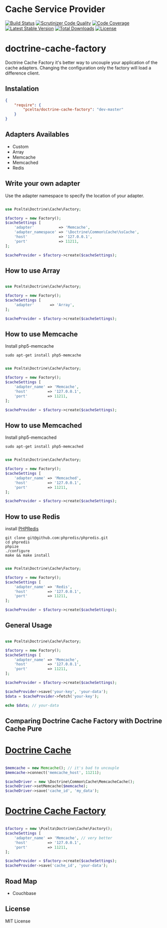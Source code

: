 # Cache Service Provider
[![Build Status](https://img.shields.io/travis/pcelta/doctrine-cache-factory/master.svg?style=flat-square)](https://travis-ci.org/pcelta/doctrine-cache-factory)
[![Scrutinizer Code Quality](https://img.shields.io/scrutinizer/g/pcelta/doctrine-cache-factory/master.svg?style=flat-square)](https://scrutinizer-ci.com/g/pcelta/doctrine-cache-factory/?branch=master)
[![Code Coverage](https://img.shields.io/scrutinizer/coverage/g/pcelta/doctrine-cache-factory/master.svg?style=flat-square)](https://scrutinizer-ci.com/g/pcelta/doctrine-cache-factory/?branch=master)
[![Latest Stable Version](https://img.shields.io/packagist/v/pcelta/doctrine-cache-factory.svg?style=flat-square)](https://packagist.org/packages/pcelta/doctrine-cache-factory)
[![Total Downloads](https://img.shields.io/packagist/dt/pcelta/doctrine-cache-factory.svg?style=flat-square)](https://packagist.org/packages/pcelta/doctrine-cache-factory)
[![License](https://img.shields.io/packagist/l/pcelta/doctrine-cache-factory.svg?style=flat-square)](https://packagist.org/packages/pcelta/doctrine-cache-factory)

# doctrine-cache-factory
Doctrine Cache Factory it's better way to uncouple your application of the cache adapters. Changing the configuration only the factory will load a difference client.

## Instalation

```json
{
    "require": {
        "pcelta/doctrine-cache-factory": "dev-master"
    }
}
```

## Adapters Availables

- Custom
- Array
- Memcache
- Memcached
- Redis


## Write your own adapter
Use the adapter namespace to specify the location of your adapter.
```php

use Pcelta\Doctrine\Cache\Factory;

$factory = new Factory();
$cacheSettings [
    'adapter'           => 'Memcache',
    'adapter_namespace' => '\Doctrine\Common\Cache\%sCache',
    'host'              => '127.0.0.1',
    'port'              => 11211,
];

$cacheProvider = $factory->create($cacheSettings);

```


## How to use Array

```php

use Pcelta\Doctrine\Cache\Factory;

$factory = new Factory();
$cacheSettings [
    'adapter'       => 'Array',
];

$cacheProvider = $factory->create($cacheSettings);

```


## How to use Memcache

Install php5-memcache

~~~
sudo apt-get install php5-memcache

~~~

```php

use Pcelta\Doctrine\Cache\Factory;

$factory = new Factory();
$cacheSettings [
    'adapter_name' => 'Memcache',
    'host'         => '127.0.0.1',
    'port'         => 11211,
];

$cacheProvider = $factory->create($cacheSettings);

```


## How to use Memcached

Install php5-memcached

~~~
sudo apt-get install php5-memcached

~~~


```php

use Pcelta\Doctrine\Cache\Factory;

$factory = new Factory();
$cacheSettings [
    'adapter_name' => 'Memcached',
    'host'         => '127.0.0.1',
    'port'         => 11211,
];

$cacheProvider = $factory->create($cacheSettings);

```


## How to use Redis

install [PHPRedis](https://github.com/phpredis/phpredis)

~~~
git clone git@github.com:phpredis/phpredis.git
cd phpredis
phpize
./configure
make && make install
~~~


```php

use Pcelta\Doctrine\Cache\Factory;

$factory = new Factory();
$cacheSettings [
    'adapter_name' => 'Redis',
    'host'         => '127.0.0.1',
    'port'         => 11211,
];

$cacheProvider = $factory->create($cacheSettings);

```

## General Usage

```php

use Pcelta\Doctrine\Cache\Factory;

$factory = new Factory();
$cacheSettings [
    'adapter_name' => 'Memcache',
    'host'         => '127.0.0.1',
    'port'         => 11211,
];

$cacheProvider = $factory->create($cacheSettings);

$cacheProvider->save('your-key', 'your-data');
$data = $cacheProvider->fetch('your-key');

echo $data; // your-data

```


## Comparing Doctrine Cache Factory with Doctrine Cache Pure

# [Doctrine Cache](http://doctrine-orm.readthedocs.org/en/latest/reference/caching.html)

```php

$memcache = new Memcache(); // it's bad to uncouple
$memcache->connect('memcache_host', 11211);

$cacheDriver = new \Doctrine\Common\Cache\MemcacheCache();
$cacheDriver->setMemcache($memcache);
$cacheDriver->save('cache_id', 'my_data');

```


# [Doctrine Cache Factory](https://github.com/pcelta/doctrine-cache-factory)

```php

$factory = new \Pcelta\Doctrine\Cache\Factory();
$cacheSettings [
    'adapter_name' => 'Memcache', // very better
    'host'         => '127.0.0.1',
    'port'         => 11211,
];

$cacheProvider = $factory->create($cacheSettings); 
$cacheProvider->save('cache_id', 'your-data');

```

## Road Map

- Couchbase

## License

MIT License
